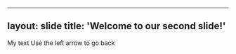-----
layout: slide
title: 'Welcome to our second slide!'
-----
My text
Use the left arrow to go back
